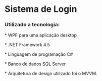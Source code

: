 <h1>Sistema de Login</h1>
<h3>Utilizado a tecnologia:</h3>
<p>* WPF para uma aplicação desktop</p>
<p>* .NET Framework 4.5</p>
<P>* Linguagem de programação C#</p>
<p>* Banco de dados SQL Server</p>
<p>* Arquitetura de design utilizado foi o MVVM.</p>

